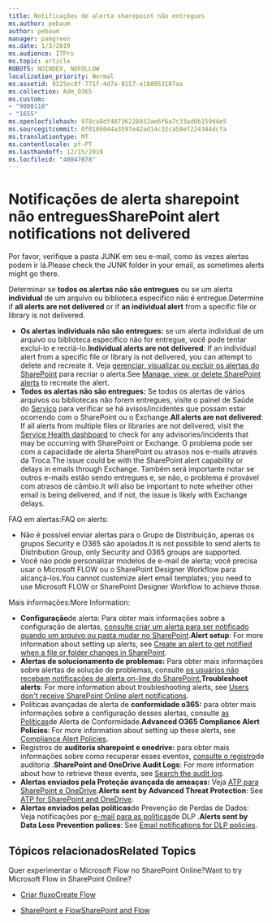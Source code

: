 ```yaml
---
title: Notificações de alerta sharepoint não entregues
ms.author: pebaum
author: pebaum
manager: pamgreen
ms.date: 1/3/2019
ms.audience: ITPro
ms.topic: article
ROBOTS: NOINDEX, NOFOLLOW
localization_priority: Normal
ms.assetid: 9225ec0f-771f-4d7a-8157-e188953107aa
ms.collection: Adm_O365
ms.custom:
- "9000118"
- "1655"
ms.openlocfilehash: 978ca8df40736228932ae6f6a7c33ad0b159d4e5
ms.sourcegitcommit: 0f0186044a3597e42ad14c32ca58e7224344dcfa
ms.translationtype: MT
ms.contentlocale: pt-PT
ms.lasthandoff: 12/15/2019
ms.locfileid: "40047078"
---
```

# <a name="sharepoint-alert-notifications-not-delivered"></a><span data-ttu-id="b0f2f-102">Notificações de alerta sharepoint não entregues</span><span class="sxs-lookup"><span data-stu-id="b0f2f-102">SharePoint alert notifications not delivered</span></span>

<span data-ttu-id="b0f2f-103">Por favor, verifique a pasta JUNK em seu e-mail, como às vezes alertas podem ir lá.</span><span class="sxs-lookup"><span data-stu-id="b0f2f-103">Please check the JUNK folder in your email, as sometimes alerts might go there.</span></span>

<span data-ttu-id="b0f2f-104">Determinar se **todos os alertas não são entregues** ou se um alerta **individual** de um arquivo ou biblioteca específico não é entregue.</span><span class="sxs-lookup"><span data-stu-id="b0f2f-104">Determine if **all alerts are not delivered** or if **an individual alert** from a specific file or library is not delivered.</span></span>

- <span data-ttu-id="b0f2f-105">**Os alertas individuais não são entregues:** se um alerta individual de um arquivo ou biblioteca específico não for entregue, você pode tentar excluí-lo e recriá-lo.</span><span class="sxs-lookup"><span data-stu-id="b0f2f-105">**Individual alerts are not delivered**: If an individual alert from a specific file or library is not delivered, you can attempt to delete and recreate it.</span></span> <span data-ttu-id="b0f2f-106">Veja [gerenciar, visualizar ou excluir os alertas do SharePoint](https://support.office.com/article/manage-view-or-delete-sharepoint-alerts-99dfb19c-9a90-4a8c-aba1-aa8c8afb0de2?ui=en-US&rs=&ad=US#ID0EAADAAA=Online) para recriar o alerta.</span><span class="sxs-lookup"><span data-stu-id="b0f2f-106">See [Manage, view, or delete SharePoint alerts](https://support.office.com/article/manage-view-or-delete-sharepoint-alerts-99dfb19c-9a90-4a8c-aba1-aa8c8afb0de2?ui=en-US&rs=&ad=US#ID0EAADAAA=Online) to recreate the alert.</span></span>
- <span data-ttu-id="b0f2f-107">**Todos os alertas não são entregues:** Se todos os alertas de vários arquivos ou bibliotecas não forem entregues, visite o painel de Saúde do [Serviço](https://admin.microsoft.com/AdminPortal/Home#/servicehealth) para verificar se há avisos/incidentes que possam estar ocorrendo com o SharePoint ou o Exchange.</span><span class="sxs-lookup"><span data-stu-id="b0f2f-107">**All alerts are not delivered**: If all alerts from multiple files or libraries are not delivered, visit the [Service Health dashboard](https://admin.microsoft.com/AdminPortal/Home#/servicehealth) to check for any advisories/incidents that may be occurring with SharePoint or Exchange.</span></span> <span data-ttu-id="b0f2f-108">O problema pode ser com a capacidade de alerta SharePoint ou atrasos nos e-mails através da Troca.</span><span class="sxs-lookup"><span data-stu-id="b0f2f-108">The issue could be with the SharePoint alert capability or delays in emails through Exchange.</span></span> <span data-ttu-id="b0f2f-109">Também será importante notar se outros e-mails estão sendo entregues e, se não, o problema é provável com atrasos de câmbio.</span><span class="sxs-lookup"><span data-stu-id="b0f2f-109">It will also be important to note whether other email is being delivered, and if not, the issue is likely with Exchange delays.</span></span>

<span data-ttu-id="b0f2f-110">FAQ em alertas:</span><span class="sxs-lookup"><span data-stu-id="b0f2f-110">FAQ on alerts:</span></span>

- <span data-ttu-id="b0f2f-111">Não é possível enviar alertas para o Grupo de Distribuição, apenas os grupos Security e O365 são apoiados.</span><span class="sxs-lookup"><span data-stu-id="b0f2f-111">It is not possible to send alerts to Distribution Group, only Security and O365 groups are supported.</span></span>
- <span data-ttu-id="b0f2f-112">Você não pode personalizar modelos de e-mail de alerta; você precisa usar o Microsoft FLOW ou o SharePoint Designer Workflow para alcançá-los.</span><span class="sxs-lookup"><span data-stu-id="b0f2f-112">You cannot customize alert email templates; you need to use Microsoft FLOW or SharePoint Designer Workflow to achieve those.</span></span>

<span data-ttu-id="b0f2f-113">Mais informações:</span><span class="sxs-lookup"><span data-stu-id="b0f2f-113">More Information:</span></span>

- <span data-ttu-id="b0f2f-114">**Configuração**de alerta: Para obter mais informações sobre a configuração de alertas, [consulte criar um alerta para ser notificado quando um arquivo ou pasta mudar no SharePoint](https://support.office.com/article/create-an-alert-to-get-notified-when-a-file-or-folder-changes-in-sharepoint-e5a79e7b-a146-46da-a9ef-d65409ba8918).</span><span class="sxs-lookup"><span data-stu-id="b0f2f-114">**Alert setup**: For more information about setting up alerts, see [Create an alert to get notified when a file or folder changes in SharePoint](https://support.office.com/article/create-an-alert-to-get-notified-when-a-file-or-folder-changes-in-sharepoint-e5a79e7b-a146-46da-a9ef-d65409ba8918).</span></span>
- <span data-ttu-id="b0f2f-115">**Alertas de solucionamento de problemas:** Para obter mais informações sobre alertas de solução de problemas, consulte [os usuários não recebam notificações de alerta on-line do SharePoint.](https://docs.microsoft.com/sharepoint/support/sites/no-alert-notifications)</span><span class="sxs-lookup"><span data-stu-id="b0f2f-115">**Troubleshoot alerts**: For more information about troubleshooting alerts, see [Users don't receive SharePoint Online alert notifications](https://docs.microsoft.com/sharepoint/support/sites/no-alert-notifications).</span></span>
- <span data-ttu-id="b0f2f-116">Políticas avançadas de alerta de **conformidade o365:** para obter mais informações sobre a configuração desses alertas, consulte [as Políticas](https://docs.microsoft.com/office365/securitycompliance/alert-policies)de Alerta de Conformidade.</span><span class="sxs-lookup"><span data-stu-id="b0f2f-116">**Advanced O365 Compliance Alert Policies**: For more information about setting up these alerts, see [Compliance Alert Policies](https://docs.microsoft.com/office365/securitycompliance/alert-policies).</span></span>
- <span data-ttu-id="b0f2f-117">Registros de **auditoria sharepoint e onedrive:** para obter mais informações sobre como recuperar esses eventos, [consulte o registro](https://docs.microsoft.com/office365/securitycompliance/search-the-audit-log-in-security-and-compliance#search-the-audit-log)de auditoria .</span><span class="sxs-lookup"><span data-stu-id="b0f2f-117">**SharePoint and OneDrive Audit Logs**: For more information about how to retrieve these events, see [Search the audit log](https://docs.microsoft.com/office365/securitycompliance/search-the-audit-log-in-security-and-compliance#search-the-audit-log).</span></span>
- <span data-ttu-id="b0f2f-118">**Alertas enviados pela Proteção avançada de ameaças:** Veja [ATP para SharePoint e OneDrive](https://docs.microsoft.com/office365/securitycompliance/atp-for-spo-odb-and-teams).</span><span class="sxs-lookup"><span data-stu-id="b0f2f-118">**Alerts sent by Advanced Threat Protection**: See [ATP for SharePoint and OneDrive](https://docs.microsoft.com/office365/securitycompliance/atp-for-spo-odb-and-teams).</span></span>
- <span data-ttu-id="b0f2f-119">**Alertas enviados pelas políticas**de Prevenção de Perdas de Dados: Veja notificações por [e-mail para as políticas](https://docs.microsoft.com/office365/securitycompliance/use-notifications-and-policy-tips)de DLP .</span><span class="sxs-lookup"><span data-stu-id="b0f2f-119">**Alerts sent by Data Loss Prevention polices**: See [Email notifications for DLP policies](https://docs.microsoft.com/office365/securitycompliance/use-notifications-and-policy-tips).</span></span>

## <a name="related-topics"></a><span data-ttu-id="b0f2f-120">Tópicos relacionados</span><span class="sxs-lookup"><span data-stu-id="b0f2f-120">Related Topics</span></span>

<span data-ttu-id="b0f2f-121">Quer experimentar o Microsoft Flow no SharePoint Online?</span><span class="sxs-lookup"><span data-stu-id="b0f2f-121">Want to try Microsoft Flow in SharePoint Online?</span></span>

- [<span data-ttu-id="b0f2f-122">Criar fluxo</span><span class="sxs-lookup"><span data-stu-id="b0f2f-122">Create Flow</span></span>](https://support.office.com/article/a9c3e03b-0654-46af-a254-20252e580d01)

- [<span data-ttu-id="b0f2f-123">SharePoint e Flow</span><span class="sxs-lookup"><span data-stu-id="b0f2f-123">SharePoint and Flow</span></span>](https://flow.microsoft.com//blog/sharepoint-and-flow/)
